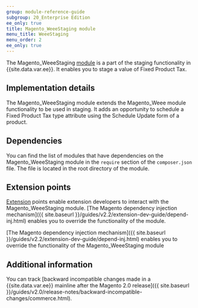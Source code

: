 ```yaml
---
group: module-reference-guide
subgroup: 20_Enterprise Edition
ee_only: true
title: Magento_WeeeStaging module
menu_title: WeeeStaging
menu_order: 2
ee_only: true
---
```



The Magento_WeeeStaging [module](https://glossary.magento.com/module) is a part of the staging functionality in {{site.data.var.ee}}. It enables you to stage a value of Fixed Product Tax.

## Implementation details

The Magento_WeeeStaging module extends the Magento_Weee module functionality to be used in staging. It adds an opportunity to schedule a Fixed Product Tax type attribute using the Schedule Update form of a product.

## Dependencies

You can find the list of modules that have dependencies on the Magento_WeeeStaging module in the `require` section of the `composer.json` file. The file is located in the root directory of the module.

## Extension points

[Extension](https://glossary.magento.com/Extension) points enable extension developers to interact with the Magento_WeeeStaging module. [The Magento dependency injection mechanism]({{ site.baseurl }}/guides/v2.2/extension-dev-guide/depend-inj.html) enables you to override the functionality of the module.

[The Magento dependency injection mechanism]({{ site.baseurl }}/guides/v2.2/extension-dev-guide/depend-inj.html) enables you to override the functionality of the Magento_WeeeStaging module

## Additional information

You can track [backward incompatible changes made in a {{site.data.var.ee}} mainline after the Magento 2.0 release]({{ site.baseurl }}/guides/v2.0/release-notes/backward-incompatible-changes/commerce.html).
